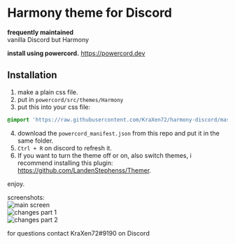 # Harmony theme for Discord

**frequently maintained**  
vanilla Discord but Harmony
  
**install using powercord.** https://powercord.dev
## Installation
1. make a plain css file.  
2. put in ``powercord/src/themes/Harmony``
3. put this into your css file:  
```css 
@import 'https://raw.githubusercontent.com/KraXen72/harmony-discord/master/main.css'; 
```   
4. download the ``powercord_manifest.json`` from this repo and put it in the same folder.  
5. ``Ctrl + R`` on discord to refresh it.
6. If you want to turn the theme off or on, also switch themes, i recommend installing this plugin: https://github.com/LandenStephenss/Themer.  
  
enjoy.  
  
screenshots:   
![main screen](https://cdn.discordapp.com/attachments/538734863977676803/702845041558814730/main_screen.png)  
![changes part 1](https://cdn.discordapp.com/attachments/538734863977676803/702845044129792090/changes.png)  
![changes part 2](https://cdn.discordapp.com/attachments/538734863977676803/702845046986375208/changes2.png)  
  
for questions contact KraXen72#9190 on Discord    
